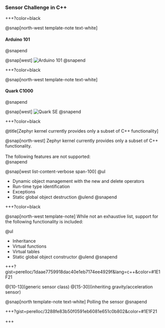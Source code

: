 ### Sensor Challenge in C++

+++?color=black

@snap[north-west template-note text-white]
#### Arduino 101
@snapend

@snap[west]
![Arduino 101](https://docs.zephyrproject.org/latest/_images/arduino_101.jpg)
@snapend

+++?color=black

@snap[north-west template-note text-white]
#### Quark C1000
@snapend

@snap[west]
![Quark SE](https://www.mouser.se/images/IntelQuarkSE-Fig4.jpg)
@snapend

+++?color=black

@title[Zephyr kernel currently provides only a subset of C++ functionality]

@snap[north-west]
Zephyr kernel currently provides only a subset of C++ functionality.
<br><br>
The following features are not supported:
<br>
@snapend


@snap[west list-content-verbose span-100]
@ul[](false)
- Dynamic object management with the new and delete operators
- Run-time type identification
- Exceptions
- Static global object destruction
@ulend
@snapend

+++?color=black

@snap[north-west template-note]
While not an exhaustive list, support for the following functionality is included:

@ul[](false)
- Inheritance
- Virtual functions
- Virtual tables
- Static global object constructor
@ulend
@snapend

+++?gist=perelloc/1daae7759918dac40e1eb7174ee4929f&lang=c++&color=#1E1F21

@[10-13](generic sensor class)
@[15-30](inheriting gravity/acceleration sensor)

@snap[north template-note text-white]
Polling the sensor
@snapend


+++?gist=perelloc/3288fe83b50f0591eb6081e651c0b802&color=#1E1F21


+++

